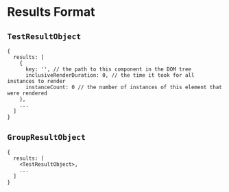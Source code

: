 # Results Format

## `TestResultObject`

```
{
  results: [
    {
      key: '', // the path to this component in the DOM tree
      inclusiveRenderDuration: 0, // the time it took for all instances to render
      instanceCount: 0 // the number of instances of this element that were rendered
    },
    ...
  ]
}
```

## `GroupResultObject`

```
{
  results: [
    <TestResultObject>,
    ...
  ]
}
```
